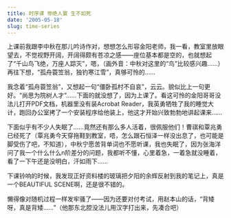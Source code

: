 ```yaml
---
title: 时序课 惨绝人寰 生不如死
date: '2005-05-18'
slug: time-series
---
```


上课前我跟李中秋在那儿吟诗作对，想想怎么形容金阳老师，我一看，教室里放眼望去，不觉视野开阔，开阔得颇有苍凉之感——座位基本都是空的，也就想起了“千山鸟飞绝，万座人踪灭”，嗯，（画外音：中秋对这里的“鸟”比较感兴趣……）再往下想，“孤舟蓑笠翁，独钓寒江雪”，真够可怜的……

我念着“孤舟蓑笠翁”，又想起一句“僵卧孤村不自哀”，云云。貌似比上一句更好。“尚思为院树人才”……下面的就没想了，因为上课了。看这可怜的金阳哥哥没法儿打开PDF文档，机器里没有装Acrobat Reader，我英勇牺牲了我的睡觉大计，跑回办公室拷了一个安装程序给他装上，他这才开始兴致勃勃地讲起课来……

下面似乎有不少人失眠了……竟然还有那么多人活着，很佩服他们！曹祺和覃兆勇已经死了（覃兆勇今天穿拖鞋到教室，唔，怎么跟石恒泽一样没出息了，也可能是脚受伤了吧，不知道），中秋宁愿苦背单词也不愿听课，我也失眠了，因为张海洋问了我一个什么什么n阶差分的问题，我都听不懂，心里着急，一着急就没睡着，看了一下午还是没明白，汗如雨下……

下课铃响的时候，我发现正好资料楼的玻璃把夕阳的余辉反射到我的笔记上，真是一个BEAUTIFUL SCENE啊，还是很不错的。

懒得像对随机过程一样发牢骚了——因为还要对付考试，用赵本山的话，“背矮呀，真是背矮……”（他那东北腔没法儿用汉字打出来，先凑合吧）
